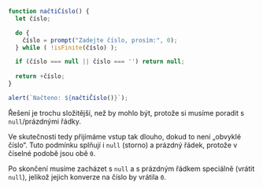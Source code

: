 
```js run demo
function načtiČíslo() {
  let číslo;

  do {
    číslo = prompt("Zadejte číslo, prosím:", 0);
  } while ( !isFinite(číslo) );

  if (číslo === null || číslo === '') return null;
  
  return +číslo;
}

alert(`Načteno: ${načtiČíslo()}`);
```

Řešení je trochu složitější, než by mohlo být, protože si musíme poradit s `null`/prázdnými řádky.

Ve skutečnosti tedy přijímáme vstup tak dlouho, dokud to není „obvyklé číslo“. Tuto podmínku splňují i `null` (storno) a prázdný řádek, protože v číselné podobě jsou obě `0`.

Po skončení musíme zacházet s `null` a s prázdným řádkem speciálně (vrátit `null`), jelikož jejich konverze na číslo by vrátila `0`.

